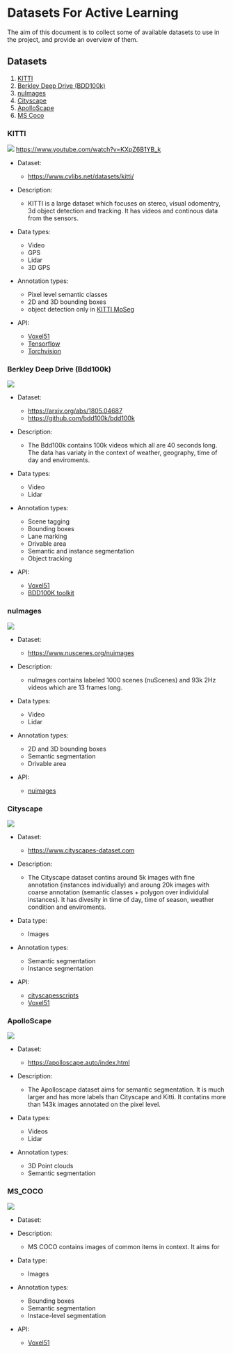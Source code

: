# Datasets For Active Learning

The aim of this document is to collect some of available datasets to use in the project, and provide an overview of them.

## Datasets

1) [KITTI](#kitti)
2) [Berkley Deep Drive (BDD100k)](#berkley-deep-drive-bdd100k)
3) [nuImages](#nuimages)
4) [Cityscape](#cityscrape)
5) [ApolloScape](#apolloscape)
6) [MS Coco](#ms_coco)


### KITTI

![](Images/KITTI_example.png)
https://www.youtube.com/watch?v=KXpZ6B1YB_k
- Dataset: 
    - https://www.cvlibs.net/datasets/kitti/

- Description:
    - KITTI is a large dataset which focuses on stereo, visual odomentry, 3d object detection and tracking. 
    It has videos and continous data from the sensors.

- Data types:
    - Video
    - GPS
    - Lidar
    - 3D GPS

- Annotation types:
    - Pixel level semantic classes
    - 2D and 3D bounding boxes
    - object detection only in [KITTI MoSeg](http://webdocs.cs.ualberta.ca/~vis/kittimoseg/)

- API:
    - [Voxel51](https://docs.voxel51.com)
    - [Tensorflow](https://www.tensorflow.org/datasets/catalog/kitti)
    - [Torchvision](http://pytorch.org/vision/main/generated/torchvision.datasets.Kitti.html)


### Berkley Deep Drive (Bdd100k)

![](Images/BDD100K_example.png)

- Dataset: 
    - https://arxiv.org/abs/1805.04687
    - https://github.com/bdd100k/bdd100k

- Description: 
    - The Bdd100k contains 100k videos which all are 40 seconds long. The data has variaty in the context of weather, geography, time of day and enviroments. 

- Data types:
    - Video
    - Lidar

- Annotation types:
     - Scene tagging
     - Bounding boxes
     - Lane marking
     - Drivable area
     - Semantic and instance segmentation
     - Object tracking

- API:
    - [Voxel51](https://docs.voxel51.com)
    - [BDD100K toolkit](https://doc.bdd100k.com/usage.html)

### nuImages
![](Images/nuImages_example.png)
- Dataset: 
    - https://www.nuscenes.org/nuimages

- Description:
    - nuImages contains labeled 1000 scenes (nuScenes) and 93k 2Hz videos which are 13 frames long.

- Data types:
    - Video
    - Lidar

- Annotation types:
    - 2D and 3D bounding boxes
    - Semantic segmentation
    - Drivable area

- API:
    - [nuimages](https://colab.research.google.com/github/nutonomy/nuscenes-devkit/blob/master/python-sdk/tutorials/nuimages_tutorial.ipynb)

### Cityscape

![](Images/Cityscape_example.png)

- Dataset:
    - https://www.cityscapes-dataset.com

- Description:
    - The Cityscape dataset contins around 5k images with fine annotation (instances individually) and aroung 20k images with coarse annotation (semantic classes + polygon over individulal instances). It has divesity in time of day, time of season, weather condition and enviroments.

- Data type:
    - Images

- Annotation types:
    - Semantic segmentation
    - Instance segmentation

- API:
    - [cityscapesscripts](https://pypi.org/project/cityscapesScripts/)
    - [Voxel51](https://docs.voxel51.com)

### ApolloScape

![](Images/Apolloscape_example.png)

- Dataset: 
    - https://apolloscape.auto/index.html

- Description:
    - The Apolloscape dataset aims for semantic segmentation. It is much larger and has more labels than Cityscape and Kitti. It contatins more than 143k images annotated on the pixel level.

- Data types:
    - Videos
    - Lidar    

- Annotation types:
    - 3D Point clouds
    - Semantic segmentation

### MS_COCO
![](Images/MS_COCO_example.png)

- Dataset:

- Description: 
    - MS COCO contains images of common items in context. It aims for 

- Data type:
    - Images

- Annotation types:
    - Bounding boxes
    - Semantic segmentation
    - Instace-level segmentation

- API:
    - [Voxel51](https://docs.voxel51.com)
